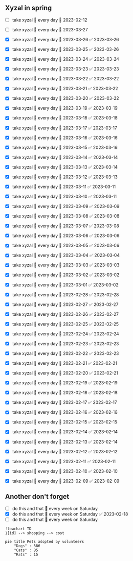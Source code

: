 ## Xyzal in spring

- [ ] take xyzal 🔁 every day 🛫 2023-02-12
- [ ] take xyzal 🔁 every day 🛫 2023-03-27
- [x] take xyzal 🔁 every day 🛫 2023-03-26 ✅ 2023-03-26
- [x] take xyzal 🔁 every day 🛫 2023-03-25 ✅ 2023-03-26
- [x] take xyzal 🔁 every day 🛫 2023-03-24 ✅ 2023-03-24
- [x] take xyzal 🔁 every day 🛫 2023-03-23 ✅ 2023-03-23
- [x] take xyzal 🔁 every day 🛫 2023-03-22 ✅ 2023-03-22
- [x] take xyzal 🔁 every day 🛫 2023-03-21 ✅ 2023-03-22
- [x] take xyzal 🔁 every day 🛫 2023-03-20 ✅ 2023-03-22
- [x] take xyzal 🔁 every day 🛫 2023-03-19 ✅ 2023-03-19
- [x] take xyzal 🔁 every day 🛫 2023-03-18 ✅ 2023-03-18
- [x] take xyzal 🔁 every day 🛫 2023-03-17 ✅ 2023-03-17
- [x] take xyzal 🔁 every day 🛫 2023-03-16 ✅ 2023-03-16
- [x] take xyzal 🔁 every day 🛫 2023-03-15 ✅ 2023-03-16
- [x] take xyzal 🔁 every day 🛫 2023-03-14 ✅ 2023-03-14
- [x] take xyzal 🔁 every day 🛫 2023-03-13 ✅ 2023-03-14
- [x] take xyzal 🔁 every day 🛫 2023-03-12 ✅ 2023-03-13
- [x] take xyzal 🔁 every day 🛫 2023-03-11 ✅ 2023-03-11
- [x] take xyzal 🔁 every day 🛫 2023-03-10 ✅ 2023-03-11
- [x] take xyzal 🔁 every day 🛫 2023-03-09 ✅ 2023-03-09
- [x] take xyzal 🔁 every day 🛫 2023-03-08 ✅ 2023-03-08
- [x] take xyzal 🔁 every day 🛫 2023-03-07 ✅ 2023-03-08
- [x] take xyzal 🔁 every day 🛫 2023-03-06 ✅ 2023-03-06
- [x] take xyzal 🔁 every day 🛫 2023-03-05 ✅ 2023-03-06
- [x] take xyzal 🔁 every day 🛫 2023-03-04 ✅ 2023-03-04
- [x] take xyzal 🔁 every day 🛫 2023-03-03 ✅ 2023-03-03
- [x] take xyzal 🔁 every day 🛫 2023-03-02 ✅ 2023-03-02
- [x] take xyzal 🔁 every day 🛫 2023-03-01 ✅ 2023-03-02
- [x] take xyzal 🔁 every day 🛫 2023-02-28 ✅ 2023-02-28
- [x] take xyzal 🔁 every day 🛫 2023-02-27 ✅ 2023-02-27
- [x] take xyzal 🔁 every day 🛫 2023-02-26 ✅ 2023-02-27
- [x] take xyzal 🔁 every day 🛫 2023-02-25 ✅ 2023-02-25
- [x] take xyzal 🔁 every day 🛫 2023-02-24 ✅ 2023-02-24
- [x] take xyzal 🔁 every day 🛫 2023-02-23 ✅ 2023-02-23
- [x] take xyzal 🔁 every day 🛫 2023-02-22 ✅ 2023-02-23
- [x] take xyzal 🔁 every day 🛫 2023-02-21 ✅ 2023-02-21
- [x] take xyzal 🔁 every day 🛫 2023-02-20 ✅ 2023-02-21
- [x] take xyzal 🔁 every day 🛫 2023-02-19 ✅ 2023-02-19
- [x] take xyzal 🔁 every day 🛫 2023-02-18 ✅ 2023-02-18
- [x] take xyzal 🔁 every day 🛫 2023-02-17 ✅ 2023-02-17
- [x] take xyzal 🔁 every day 🛫 2023-02-16 ✅ 2023-02-16
- [x] take xyzal 🔁 every day 🛫 2023-02-15 ✅ 2023-02-15
- [x] take xyzal 🔁 every day 🛫 2023-02-14 ✅ 2023-02-14
- [x] take xyzal 🔁 every day 🛫 2023-02-13 ✅ 2023-02-14
- [x] take xyzal 🔁 every day 🛫 2023-02-12 ✅ 2023-02-12
- [x] take xyzal 🔁 every day 🛫 2023-02-11 ✅ 2023-02-11
- [x] take xyzal 🔁 every day 🛫 2023-02-10 ✅ 2023-02-10
- [x] take xyzal 🔁 every day 🛫 2023-02-09 ✅ 2023-02-09



## Another don't forget

- [ ] do this and that 🔁 every week on Saturday
- [x] do this and that 🔁 every week on Saturday ✅ 2023-02-18
- [ ] do this and that 🔁 every week on Saturday

```mermaid
flowchart TD
1[id] --> shopping --> cost
```

```mermaid
pie title Pets adopted by volunteers
    "Dogs" : 386
    "Cats" : 85
    "Rats" : 15
```

